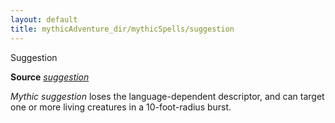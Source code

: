```yaml
---
layout: default
title: mythicAdventure_dir/mythicSpells/suggestion
---
```

Suggestion

**Source** [_suggestion_](spell_dir/suggestion#_suggestion)

_Mythic suggestion_ loses the language-dependent descriptor, and can target one or more living creatures in a 10-foot-radius burst.

